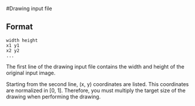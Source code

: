 #Drawing input file

## Format
```shell
width height
x1 y1
x2 y2
... 
```
The first line of the drawing input file contains the width and height of the original input image. 

Starting from the second line, (x, y) coordinates are listed. This coordinates are normalized in [0, 1]. Therefore, you must multiply the target size of the drawing when performing the drawing.
